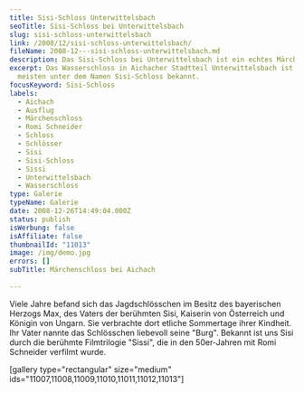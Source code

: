 ```yaml
---
title: Sisi-Schloss Unterwittelsbach
seoTitle: Sisi-Schloss bei Unterwittelsbach
slug: sisi-schloss-unterwittelsbach
link: /2008/12/sisi-schloss-unterwittelsbach/
fileName: 2008-12---sisi-schloss-unterwittelsbach.md
description: Das Sisi-Schloss bei Unterwittelsbach ist ein echtes Märchenschloss...
excerpt: Das Wasserschloss in Aichacher Stadtteil Unterwittelsbach ist den
  meisten unter dem Namen Sisi-Schloss bekannt.
focusKeyword: Sisi-Schloss
labels:
  - Aichach
  - Ausflug
  - Märchenschloss
  - Romi Schneider
  - Schloss
  - Schlösser
  - Sisi
  - Sisi-Schloss
  - Sissi
  - Unterwittelsbach
  - Wasserschloss
type: Galerie
typeName: Galerie
date: 2008-12-26T14:49:04.000Z
status: publish
isWerbung: false
isAffiliate: false
thumbnailId: "11013"
image: /img/demo.jpg
errors: []
subTitle: Märchenschloss bei Aichach
  
---
```


Viele Jahre befand sich das Jagdschlösschen im Besitz des bayerischen Herzogs
Max, des Vaters der berühmten Sisi, Kaiserin von Österreich und Königin von
Ungarn. Sie verbrachte dort etliche Sommertage ihrer Kindheit. Ihr Vater nannte
das Schlösschen liebevoll seine "Burg". Bekannt ist uns Sisi durch die berühmte
Filmtrilogie "Sissi", die in den 50er-Jahren mit Romi Schneider verfilmt wurde.

[gallery type="rectangular" size="medium"
ids="11007,11008,11009,11010,11011,11012,11013"]

  